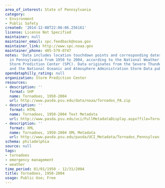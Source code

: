 ```yaml
---
area_of_interest: State of Pennsylvania
category:
- Environment
- Public Safety
created: '2014-12-08T22:06:06.256161'
license: License Not Specified
maintainer: null
maintainer_email: spc.feedback@noaa.gov
maintainer_link: http://www.spc.noaa.gov
maintainer_phone: 405-579-0747
notes: 'Data includes location touchdown points and corresponding dates of Tornadoes
  in Pennsylvania from 1950 to 2004, according to the National Weather Service''s
  Storm Prediction Center (SPC). Data originates from the Severe Thunderstorm Database
  and the National Oceanic and Atmosphere Administration Storm Data publication. '
opendataphilly_rating: null
organization: Storm Prediction Center
resources:
- description: ''
  format: SHP
  name: Tornadoes, 1950-2004
  url: http://www.pasda.psu.edu/data/noaa/Tornados_PA.zip
- description: ''
  format: HTML
  name: Tornadoes, 1950-2004 Text Metadata
  url: http://www.pasda.psu.edu/uci/FullMetadataDisplay.aspx?file=Tornados_Pennsylvania.xml
- description: ''
  format: XML
  name: Tornadoes, 1950-2004 XML Metadata
  url: http://www.pasda.psu.edu/pasda/UCI_Metadata/Tornados_Pennsylvania.xml
schema: philadelphia
source: null
tags: 
- tornadoes
- emergency management
- weather
time_period: 01/01/1950 - 12/31/2004
title: Tornadoes, 1950-2004
usage: Public Use; Free
---
```

